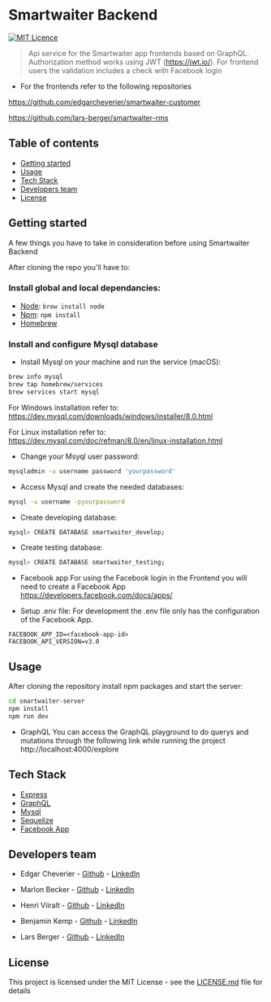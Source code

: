 # Smartwaiter Backend

[![MIT Licence](https://badges.frapsoft.com/os/mit/mit.svg?v=103)](https://opensource.org/licenses/mit-license.php)

> Api service for the Smartwaiter app frontends based on GraphQL.
> Authorization method works using JWT (https://jwt.io/).
> For frontend users the validation includes a check with Facebook login

* For the frontends refer to the following repositories

https://github.com/edgarcheverier/smartwaiter-customer

https://github.com/lars-berger/smartwaiter-rms


## Table of contents

* [Getting started](#getting-started)
* [Usage](#usage)
* [Tech Stack](#tech-stack)
* [Developers team](#developers-team)
* [License](#license)

## Getting started

A few things you have to take in consideration before using Smartwaiter Backend

After cloning the repo you'll have to:

### Install global and local dependancies:

* [Node](https://nodejs.org/en/): `brew install node`
* [Npm](https://www.npmjs.com/): `npm install`
* [Homebrew](https://brew.sh/)

### Install and configure Mysql database

* Install Mysql on your machine and run the service (macOS):

```bash
brew info mysql
brew tap homebrew/services
brew services start mysql
```

For Windows installation refer to:
https://dev.mysql.com/downloads/windows/installer/8.0.html

For Linux installation refer to:
https://dev.mysql.com/doc/refman/8.0/en/linux-installation.html

* Change your Msyql user password:

```bash
mysqladmin -u username password 'yourpassword'
```

* Access Mysql and create the needed databases:

```bash
mysql -u username -pyourpassword
```

* Create developing database:

```bash
mysql> CREATE DATABASE smartwaiter_develop;
```

* Create testing database:

```bash
mysql> CREATE DATABASE smartwaiter_testing;
```

* Facebook app
For using the Facebook login in the Frontend you will need to create a Facebook App
https://developers.facebook.com/docs/apps/

* Setup .env file:
For development the .env file only has the configuration of the Facebook App.

```dotenv
FACEBOOK_APP_ID=<facebook-app-id>
FACEBOOK_API_VERSION=v3.0
```

## Usage

After cloning the repository install npm packages and start the server:

```bash
cd smartwaiter-server
npm install
npm run dev
```
* GraphQL
You can access the GraphQL playground to do querys and mutations through the following link while running the project
http://localhost:4000/explore

## Tech Stack

* [Express](https://expressjs.com/)
* [GraphQL](https://graphql.org/)
* [Mysql](https://www.mysql.com/)
* [Sequelize](http://docs.sequelizejs.com/)
* [Facebook App](https://developers.facebook.com/docs/apps/)

## Developers team

* Edgar Cheverier - [Github](https://github.com/edgarcheverier) - [LinkedIn](https://es.linkedin.com/in/edgar-hugo-cheverier-aguilar-886b3a86)

* Marlon Becker - [Github](https://github.com/marlonbs) - [LinkedIn](https://www.linkedin.com/in/marlon-becker-santos-07ab52a/)

* Henri Viiralt - [Github](https://github.com/viiralt) - [LinkedIn](https://www.linkedin.com/in/viiralt/)

* Benjamin Kemp - [Github](https://github.com/BenjaKemp) - [LinkedIn](https://es.linkedin.com/in/edgar-hugo-cheverier-aguilar-886b3a86)

* Lars Berger - [Github](https://github.com/lars-berger) - [LinkedIn](https://www.linkedin.com/in/lars-berger/)

## License

This project is licensed under the MIT License - see the [LICENSE.md](https://github.com/edgarcheverier/smartwaiter-server/LICENSE) file for details
